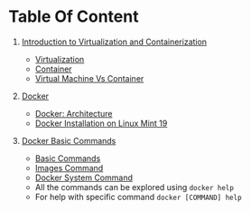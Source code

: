 # Table Of Content

1. [Introduction to Virtualization and Containerization](https://github.com/sbhusal123/Docker-And-Containerization/blob/master/Introduction%20to%20Virtualization%20and%20Containerization%20.md)
    - [Virtualization](https://github.com/sbhusal123/Docker-And-Containerization/blob/master/Introduction%20to%20Virtualization%20and%20Containerization%20.md#i-virtualization)
    - [Container](https://github.com/sbhusal123/Docker-And-Containerization/blob/master/Introduction%20to%20Virtualization%20and%20Containerization%20.md#ii-container)
    - [Virtual Machine Vs Container](https://github.com/sbhusal123/Docker-And-Containerization/blob/master/Introduction%20to%20Virtualization%20and%20Containerization%20.md#virtual-machine-vs--container)
    
2. [Docker](https://github.com/sbhusal123/Docker-And-Containerization/blob/master/Docker.md)
    - [Docker: Architecture](https://github.com/sbhusal123/Docker-And-Containerization/blob/master/Docker.md#1-docker-architecture)
    - [Docker Installation on Linux Mint 19](https://computingforgeeks.com/install-docker-and-docker-compose-on-linux-mint-19/)

3. [Docker Basic Commands](https://github.com/sbhusal123/Docker-And-Containerization/blob/master/Docker%20Basic%20Commands.md)
    - [Basic Commands](https://github.com/sbhusal123/Docker-And-Containerization/blob/master/Docker%20Basic%20Commands.md#i-basic-commands)
    - [Images Command](https://github.com/sbhusal123/Docker-And-Containerization/blob/master/Docker%20Basic%20Commands.md#ii-images-command)
    - [Docker System Command](https://github.com/sbhusal123/Docker-And-Containerization/blob/master/Docker%20Basic%20Commands.md#iv-docker-system-command)
    - All the commands can be explored using ``docker help``
    - For help with specific command ``docker [COMMAND] help``
